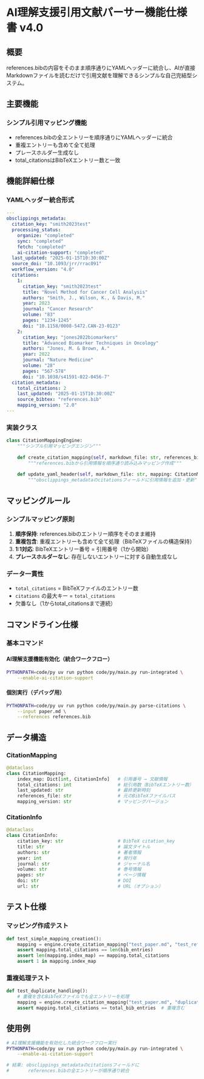# AI理解支援引用文献パーサー機能仕様書 v4.0

## 概要
references.bibの内容をそのまま順序通りにYAMLヘッダーに統合し、AIが直接Markdownファイルを読むだけで引用文献を理解できるシンプルな自己完結型システム。

## 主要機能

### シンプル引用マッピング機能
- references.bibの全エントリーを順序通りにYAMLヘッダーに統合
- 重複エントリーも含めて全て処理
- プレースホルダー生成なし
- total_citationsはBibTeXエントリー数と一致

## 機能詳細仕様

### YAMLヘッダー統合形式
```yaml
---
obsclippings_metadata:
  citation_key: "smith2023test"
  processing_status:
    organize: "completed"
    sync: "completed" 
    fetch: "completed"
    ai-citation-support: "completed"
  last_updated: "2025-01-15T10:30:00Z"
  source_doi: "10.1093/jrr/rrac091"
  workflow_version: "4.0"
  citations:
    1:
      citation_key: "smith2023test"
      title: "Novel Method for Cancer Cell Analysis"
      authors: "Smith, J., Wilson, K., & Davis, M."
      year: 2023
      journal: "Cancer Research"
      volume: "83"
      pages: "1234-1245"
      doi: "10.1158/0008-5472.CAN-23-0123"
    2:
      citation_key: "jones2022biomarkers"
      title: "Advanced Biomarker Techniques in Oncology"
      authors: "Jones, M. & Brown, A."
      year: 2022
      journal: "Nature Medicine"
      volume: "28"
      pages: "567-578"
      doi: "10.1038/s41591-022-0456-7"
  citation_metadata:
    total_citations: 2
    last_updated: "2025-01-15T10:30:00Z"
    source_bibtex: "references.bib"
    mapping_version: "2.0"
---
```

### 実装クラス
```python
class CitationMappingEngine:
    """シンプル引用マッピングエンジン"""
    
    def create_citation_mapping(self, markdown_file: str, references_bib: str = None) -> CitationMapping:
        """references.bibから引用情報を順序通り読み込みマッピング作成"""
        
    def update_yaml_header(self, markdown_file: str, mapping: CitationMapping) -> bool:
        """obsclippings_metadataのcitationsフィールドに引用情報を追加・更新"""
```

## マッピングルール

### シンプルマッピング原則
1. **順序保持**: references.bibのエントリー順序をそのまま維持
2. **重複包含**: 重複エントリーも含めて全て処理（BibTeXファイルの構造保持）
3. **1:1対応**: BibTeXエントリー番号 = 引用番号（1から開始）
4. **プレースホルダーなし**: 存在しないエントリーに対する自動生成なし

### データ一貫性
- `total_citations` = BibTeXファイルのエントリー数
- `citations` の最大キー = `total_citations`
- 欠番なし（1からtotal_citationsまで連続）

## コマンドライン仕様

### 基本コマンド

#### AI理解支援機能有効化（統合ワークフロー）
```bash
PYTHONPATH=code/py uv run python code/py/main.py run-integrated \
    --enable-ai-citation-support
```

#### 個別実行（デバッグ用）
```bash
PYTHONPATH=code/py uv run python code/py/main.py parse-citations \
    --input paper.md \
    --references references.bib
```

## データ構造

### CitationMapping
```python
@dataclass
class CitationMapping:
    index_map: Dict[int, CitationInfo]   # 引用番号 → 文献情報
    total_citations: int                 # 総引用数（BibTeXエントリー数）
    last_updated: str                    # 最終更新時刻
    references_file: str                 # 元のBibTeXファイルパス
    mapping_version: str                 # マッピングバージョン
```

### CitationInfo
```python
@dataclass  
class CitationInfo:
    citation_key: str                    # BibTeX citation_key
    title: str                           # 論文タイトル
    authors: str                         # 著者情報
    year: int                            # 発行年
    journal: str                         # ジャーナル名
    volume: str                          # 巻号情報
    pages: str                           # ページ情報
    doi: str                             # DOI
    url: str                             # URL（オプション）
```

## テスト仕様

### マッピング作成テスト
```python
def test_simple_mapping_creation():
    mapping = engine.create_citation_mapping("test_paper.md", "test_references.bib")
    assert mapping.total_citations == len(bib_entries)
    assert len(mapping.index_map) == mapping.total_citations
    assert 1 in mapping.index_map
```

### 重複処理テスト
```python
def test_duplicate_handling():
    # 重複を含むBibTeXファイルでも全エントリーを処理
    mapping = engine.create_citation_mapping("test_paper.md", "duplicates.bib")
    assert mapping.total_citations == total_bib_entries  # 重複含む
```

## 使用例

```bash
# AI理解支援機能を有効化した統合ワークフロー実行
PYTHONPATH=code/py uv run python code/py/main.py run-integrated \
    --enable-ai-citation-support

# 結果: obsclippings_metadataのcitationsフィールドに
#       references.bibの全エントリーが順序通り統合
```
